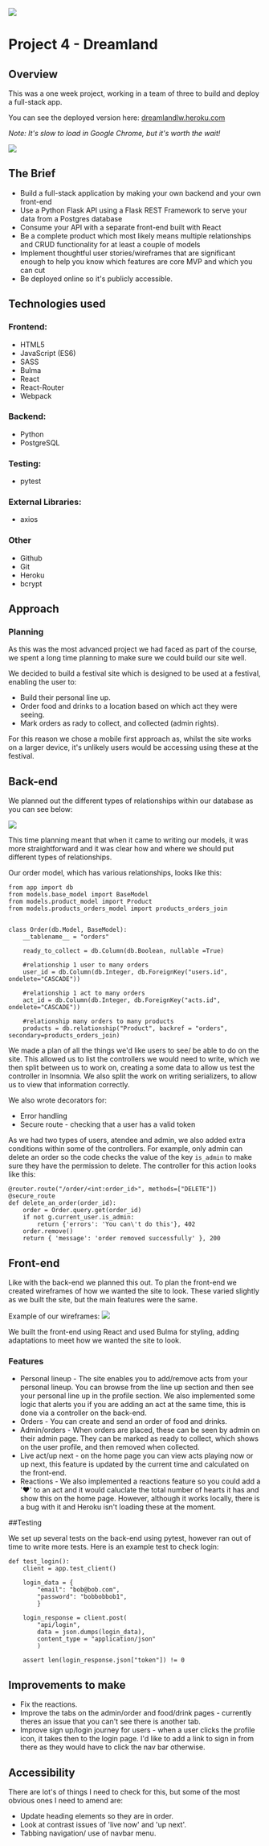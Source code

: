 ![](https://github.com/lydiarrrw/project-1/raw/main/images/GA-logo.png)
# Project 4 - Dreamland

## Overview

This was a one week project, working in a team of three to build and deploy a full-stack app.

You can see the deployed version here: [dreamlandlw.heroku.com](https://dreamlandlw.herokuapp.com/profile)

*Note: It's slow to load in Google Chrome, but it's worth the wait!*

![](./dreamland.png)

## The Brief

* Build a full-stack application by making your own backend and your own front-end
* Use a Python Flask API using a Flask REST Framework to serve your data from a Postgres database
* Consume your API with a separate front-end built with React
* Be a complete product which most likely means multiple relationships and CRUD functionality for at least a couple of models
* Implement thoughtful user stories/wireframes that are significant enough to help you know which features are core MVP and which you can cut
* Be deployed online so it's publicly accessible.

## Technologies used

### Frontend:

* HTML5
* JavaScript (ES6)
* SASS
* Bulma
* React
* React-Router
* Webpack

### Backend:

* Python
* PostgreSQL

### Testing:

* pytest

### External Libraries:
* axios

### Other
* Github
* Git
* Heroku
* bcrypt



## Approach

### Planning

As this was the most advanced project we had faced as part of the course, we spent a long time planning to make sure we could build our site well.

We decided to build a festival site which is designed to be used at a festival, enabling the user to:
* Build their personal line up.
* Order food and drinks to a location based on which act they were seeing.
* Mark orders as rady to collect, and collected (admin rights).

For this reason we chose a mobile first approach as, whilst the site works on a larger device, it's unlikely users would be accessing using these at the festival.

## Back-end

We planned out the different types of relationships within our database as you can see below:

![](quickbase.png)

This time planning meant that when it came to writing our models, it was more straightforward and it was clear how and where we should put different types of relationships.

Our order model, which has various relationships, looks like this:

```
from app import db
from models.base_model import BaseModel
from models.product_model import Product
from models.products_orders_model import products_orders_join


class Order(db.Model, BaseModel):
    __tablename__ = "orders"

    ready_to_collect = db.Column(db.Boolean, nullable =True)

    #relationship 1 user to many orders
    user_id = db.Column(db.Integer, db.ForeignKey("users.id", ondelete="CASCADE"))

    #relationship 1 act to many orders
    act_id = db.Column(db.Integer, db.ForeignKey("acts.id", ondelete="CASCADE"))

    #relationship many orders to many products
    products = db.relationship("Product", backref = "orders", secondary=products_orders_join)
```

We made a plan of all the things we'd like users to see/ be able to do on the site. This allowed us to list the controllers we would need to write, which we then split between us to work on, creating a some data to allow us test the controller in Insomnia. We also split the work on writing serializers, to allow us to view that information correctly.

We also wrote decorators for:
* Error handling
* Secure route - checking that a user has a valid token

As we had two types of users, atendee and admin, we also added extra conditions within some of the controllers. For example, only admin can delete an order so the code checks the value of the key `is_admin` to make sure they have the permission to delete. The controller for this action looks like this:

```
@router.route("/order/<int:order_id>", methods=["DELETE"])
@secure_route
def delete_an_order(order_id):
    order = Order.query.get(order_id)
    if not g.current_user.is_admin:
        return {'errors': 'You can\'t do this'}, 402
    order.remove()
    return { 'message': 'order removed successfully' }, 200
```


## Front-end

Like with the back-end we planned this out. To plan the front-end we created wireframes of how we wanted the site to look. These varied slightly as we built the site, but the main features were the same.

Example of our wireframes:
![](wireframes.png)

We built the front-end using React and used Bulma for styling, adding adaptations to meet how we wanted the site to look.


### Features

* Personal lineup - The site enables you to add/remove acts from your personal lineup. You can browse from the line up section and then see your personal line up in the profile section. We also implemented some logic that alerts you if you are adding an act at the same time, this is done via a controller on the back-end.
* Orders - You can create and send an order of food and drinks.
* Admin/orders - When orders are placed, these can be seen by admin on their admin page. They can be marked as ready to collect, which shows on the user profile, and then removed when collected.
* Live act/up next - on the home page you can view acts playing now or up next, this feature is updated by the current time and calculated on the front-end.
* Reactions - We also implemented a reactions feature so you could add a '❤️' to an act and it would caluclate the total number of hearts it has and show this on the home page. However, although it works locally, there is a bug with it and Heroku isn't loading these at the moment.


##Testing

We set up several tests on the back-end using pytest, however ran out of time to write more tests. Here is an example test to check login:

```
def test_login():
    client = app.test_client()

    login_data = {
        "email": "bob@bob.com", 
        "password": "bobbobbob1", 
        }

    login_response = client.post(
        "api/login",
        data = json.dumps(login_data),
        content_type = "application/json"
        )

    assert len(login_response.json["token"]) != 0
```


## Improvements to make
* Fix the reactions.
* Improve the tabs on the admin/order and food/drink pages - currently theres an issue that you can't see there is another tab.
* Improve sign up/login journey for users - when a user clicks the profile icon, it takes then to the login page. I'd like to add a link to sign in from there as they would have to click the nav bar otherwise.

## Accessibility
There are lot's of things I need to check for this, but some of the most obvious ones I need to amend are:
* Update heading elements so they are in order.
* Look at contrast issues of 'live now' and 'up next'.
* Tabbing navigation/ use of navbar menu.